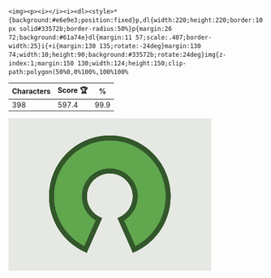 `<img><p><i></i><i><dl><style>*{background:#e6e9e3;position:fixed}p,dl{width:220;height:220;border:10px solid#33572b;border-radius:50%}p{margin:26 72;background:#61a74e}dl{margin:11 57;scale:.407;border-width:25}i{+i{margin:130 135;rotate:-24deg}margin:130 74;width:10;height:90;background:#33572b;rotate:24deg}img{z-index:1;margin:150 130;width:124;height:150;clip-path:polygon(50%0,0%100%,100%100%`

| Characters | Score 🏆 | %    |
| ---------- | -------- | ---- |
| 398        | 597.4    | 99.9 |

![](/2024/Oct2024/04/20241004.png)

